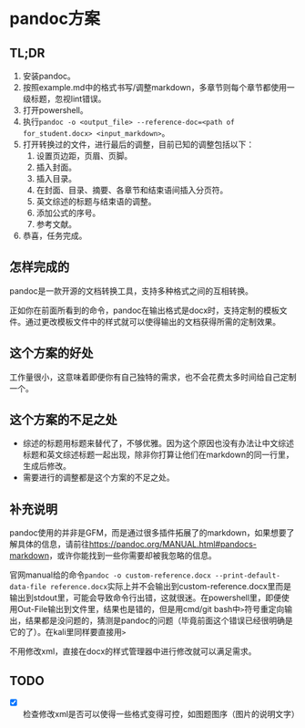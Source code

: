 # pandoc方案

## TL;DR

1. 安装pandoc。
2. 按照example.md中的格式书写/调整markdown，多章节则每个章节都使用一级标题，忽视lint错误。
3. 打开powershell。
4. 执行`pandoc -o <output_file> --reference-doc=<path of for_student.docx> <input_markdown>`。
5. 打开转换过的文件，进行最后的调整，目前已知的调整包括以下：
   1. 设置页边距，页眉、页脚。
   2. 插入封面。
   3. 插入目录。
   4. 在封面、目录、摘要、各章节和结束语间插入分页符。
   5. 英文综述的标题与结束语的调整。
   6. 添加公式的序号。
   7. 参考文献。
6. 恭喜，任务完成。

## 怎样完成的

pandoc是一款开源的文档转换工具，支持多种格式之间的互相转换。

正如你在前面所看到的命令，pandoc在输出格式是docx时，支持定制的模板文件。通过更改模板文件中的样式就可以使得输出的文档获得所需的定制效果。

## 这个方案的好处

工作量很小，这意味着即便你有自己独特的需求，也不会花费太多时间给自己定制一个。

## 这个方案的不足之处

- 综述的标题用标题来替代了，不够优雅。因为这个原因也没有办法让中文综述标题和英文综述标题一起出现，除非你打算让他们在markdown的同一行里，生成后修改。
- 需要进行的调整都是这个方案的不足之处。

## 补充说明

pandoc使用的并非是GFM，而是通过很多插件拓展了的markdown，如果想要了解具体的信息，请前往<https://pandoc.org/MANUAL.html#pandocs-markdown>，或许你能找到一些你需要却被我忽略的信息。

官网manual给的命令`pandoc -o custom-reference.docx --print-default-data-file reference.docx`实际上并不会输出到custom-reference.docx里而是输出到stdout里，可能会导致命令行出错，这就很迷。在powershell里，即便使用Out-File输出到文件里，结果也是错的，但是用cmd/git bash中`>`符号重定向输出，结果都是没问题的，猜测是pandoc的问题（毕竟前面这个错误已经很明确是它的了）。在kali里同样要直接用`>`

不用修改xml，直接在docx的样式管理器中进行修改就可以满足需求。

## TODO

- [x] 检查修改xml是否可以使得一些格式变得可控，如图题图序（图片的说明文字）
